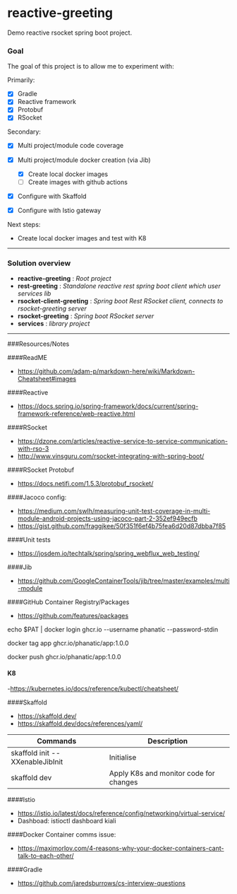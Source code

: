 # reactive-greeting

Demo reactive rsocket spring boot project. 


### Goal

The goal of this project is to allow me to experiment with:

Primarily:
- [x] Gradle
- [x] Reactive framework
- [x] Protobuf
- [x] RSocket

Secondary: 
- [x] Multi project/module code coverage
- [x] Multi project/module docker creation (via Jib)
  - [x] Create local docker images
  - [ ] Create images with github actions
- [x] Configure with Skaffold
- [x] Configure with Istio gateway


Next steps:
- Create local docker images and test with K8


---

### Solution overview
- __reactive-greeting__ : _Root project_
- __rest-greeting__ : _Standalone reactive rest spring boot client which user services lib_
- __rsocket-client-greeting__ : _Spring boot Rest RSocket client, connects to rsocket-greeting server_
- __rsocket-greeting__ : _Spring boot RSocket server_
- __services__ : _library project_

---

###Resources/Notes

####ReadME
- https://github.com/adam-p/markdown-here/wiki/Markdown-Cheatsheet#images

####Reactive
- https://docs.spring.io/spring-framework/docs/current/spring-framework-reference/web-reactive.html

####RSocket
- https://dzone.com/articles/reactive-service-to-service-communication-with-rso-3
- http://www.vinsguru.com/rsocket-integrating-with-spring-boot/

####RSocket Protobuf
- https://docs.netifi.com/1.5.3/protobuf_rsocket/

####Jacoco config:
- https://medium.com/swlh/measuring-unit-test-coverage-in-multi-module-android-projects-using-jacoco-part-2-352ef949ecfb
- https://gist.github.com/fraggjkee/50f351f6ef4b75fea6d20d87dbba7f85

####Unit tests
- https://josdem.io/techtalk/spring/spring_webflux_web_testing/

####Jib
- https://github.com/GoogleContainerTools/jib/tree/master/examples/multi-module

####GitHub Container Registry/Packages
 - https://github.com/features/packages

echo $PAT | docker login ghcr.io --username phanatic --password-stdin

docker tag app ghcr.io/phanatic/app:1.0.0

docker push ghcr.io/phanatic/app:1.0.0

#### K8
-https://kubernetes.io/docs/reference/kubectl/cheatsheet/

####Skaffold
- https://skaffold.dev/
- https://skaffold.dev/docs/references/yaml/

| Commands                        | Description                             |
|---------------------------------|-----------------------------------------|
| skaffold init --XXenableJibInit | Initialise                              |
| skaffold dev                    | Apply K8s and monitor code for changes  |

####Istio

- https://istio.io/latest/docs/reference/config/networking/virtual-service/
- Dashboad: istioctl dashboard kiali

####Docker
Container comms issue:
 - https://maximorlov.com/4-reasons-why-your-docker-containers-cant-talk-to-each-other/
 
####Gradle
 - https://github.com/jaredsburrows/cs-interview-questions